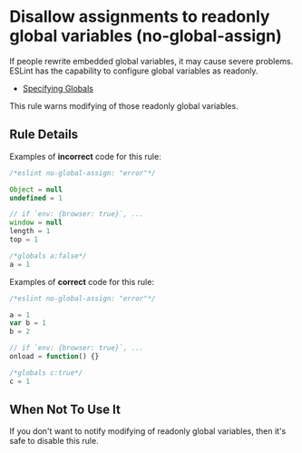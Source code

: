 # Disallow assignments to readonly global variables (no-global-assign)

If people rewrite embedded global variables, it may cause severe problems.
ESLint has the capability to configure global variables as readonly.

- [Specifying Globals](../user-guide/configuring#specifying-globals)

This rule warns modifying of those readonly global variables.

## Rule Details

Examples of **incorrect** code for this rule:

```js
/*eslint no-global-assign: "error"*/

Object = null
undefined = 1

// if `env: {browser: true}`, ...
window = null
length = 1
top = 1

/*globals a:false*/
a = 1
```

Examples of **correct** code for this rule:

```js
/*eslint no-global-assign: "error"*/

a = 1
var b = 1
b = 2

// if `env: {browser: true}`, ...
onload = function() {}

/*globals c:true*/
c = 1
```

## When Not To Use It

If you don't want to notify modifying of readonly global variables, then it's safe to disable this rule.
